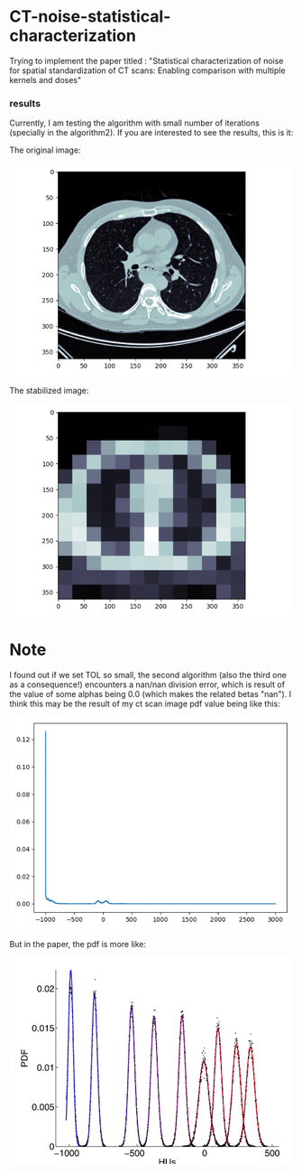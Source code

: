 # CT-noise-statistical-characterization
Trying to implement the paper titled : "Statistical characterization of noise for spatial standardization of CT scans: Enabling comparison with multiple kernels and doses"
### results
Currently, I am testing the algorithm with small number of iterations (specially in the algorithm2). If you are interested to see the results, this is it:

The original image:

![original img](./resources/original.png) 

The stabilized image:

![stabilized img](./resources/stabled.png) 



# Note
I found out if we set TOL so small, the second algorithm (also the third one as a consequence!) encounters a nan/nan division error, which is result of the value of some alphas being 0.0 (which makes the related betas "nan").
I think this may be the result of my ct scan image pdf value being like this:

![ct pdf](./resources/ct_pdf.png)

But in the paper, the pdf is more like:

![paper pdf](./resources/paper_pdf.png)
